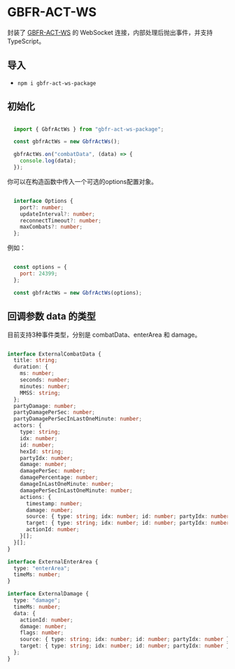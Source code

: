 # GBFR-ACT-WS

封装了 [GBFR-ACT-WS](https://github.com/nyaoouo/GBFR-ACT) 的 WebSocket 连接，内部处理后抛出事件，并支持 TypeScript。

## 导入

- `npm i gbfr-act-ws-package`

## 初始化

```javascript

  import { GbfrActWs } from "gbfr-act-ws-package";

  const gbfrActWs = new GbfrActWs();

  gbfrActWs.on("combatData", (data) => {
    console.log(data);
  });

```

你可以在构造函数中传入一个可选的options配置对象。

```typescript

  interface Options {
    port?: number;
    updateInterval?: number;
    reconnectTimeout?: number;
    maxCombats?: number;
  };

```

例如：

```javascript

  const options = {
    port: 24399;
  };

  const gbfrActWs = new GbfrActWs(options);

```

## 回调参数 data 的类型

目前支持3种事件类型，分别是 combatData、enterArea 和 damage。

```typescript

interface ExternalCombatData {
  title: string;
  duration: {
    ms: number;
    seconds: number;
    minutes: number;
    MMSS: string;
  };
  partyDamage: number;
  partyDamagePerSec: number;
  partyDamagePerSecInLastOneMinute: number;
  actors: {
    type: string;
    idx: number;
    id: number;
    hexId: string;
    partyIdx: number;
    damage: number;
    damagePerSec: number;
    damagePercentage: number;
    damageInLastOneMinute: number;
    damagePerSecInLastOneMinute: number;
    actions: {
      timestamp: number;
      damage: number;
      source: { type: string; idx: number; id: number; partyIdx: number };
      target: { type: string; idx: number; id: number; partyIdx: number };
      actionId: number;
    }[];
  }[];
}

interface ExternalEnterArea {
  type: "enterArea";
  timeMs: number;
}

interface ExternalDamage {
  type: "damage";
  timeMs: number;
  data: {
    actionId: number;
    damage: number;
    flags: number;
    source: { type: string; idx: number; id: number; partyIdx: number };
    target: { type: string; idx: number; id: number; partyIdx: number };
  };
}


```
